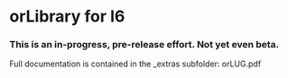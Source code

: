 # orLibrary for I6 
### This is an in-progress, pre-release effort. Not yet even beta.
Full documentation is contained in the _extras subfolder: orLUG.pdf
